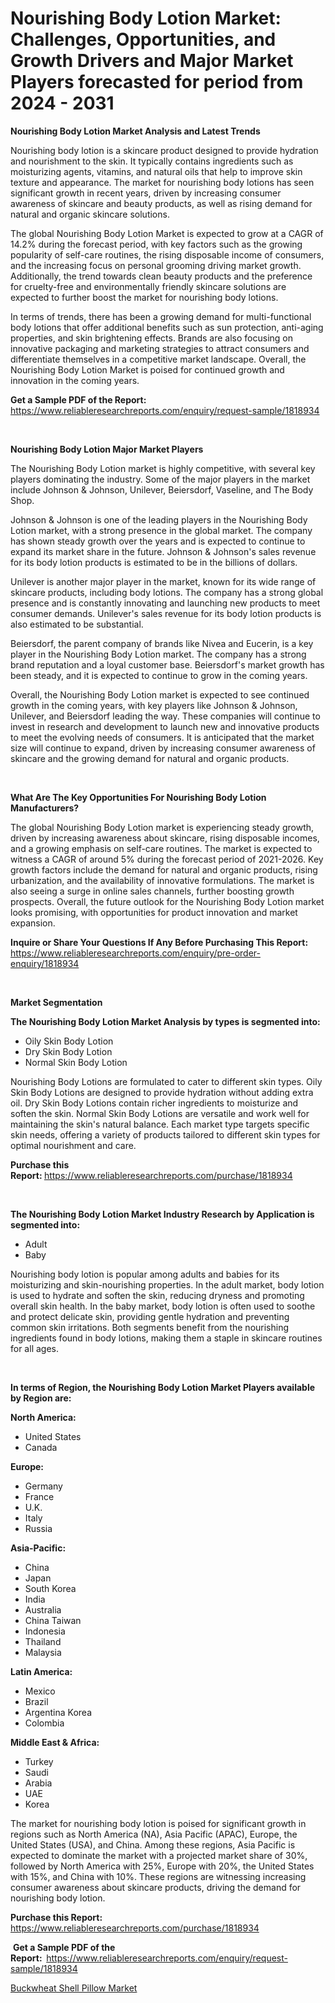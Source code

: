 <p><h1>Nourishing Body Lotion Market: Challenges, Opportunities, and Growth Drivers and Major Market Players forecasted for period from 2024 - 2031</h1></p><p><strong>Nourishing Body Lotion Market Analysis and Latest Trends</strong></p>
<p><p>Nourishing body lotion is a skincare product designed to provide hydration and nourishment to the skin. It typically contains ingredients such as moisturizing agents, vitamins, and natural oils that help to improve skin texture and appearance. The market for nourishing body lotions has seen significant growth in recent years, driven by increasing consumer awareness of skincare and beauty products, as well as rising demand for natural and organic skincare solutions.</p><p>The global Nourishing Body Lotion Market is expected to grow at a CAGR of 14.2% during the forecast period, with key factors such as the growing popularity of self-care routines, the rising disposable income of consumers, and the increasing focus on personal grooming driving market growth. Additionally, the trend towards clean beauty products and the preference for cruelty-free and environmentally friendly skincare solutions are expected to further boost the market for nourishing body lotions.</p><p>In terms of trends, there has been a growing demand for multi-functional body lotions that offer additional benefits such as sun protection, anti-aging properties, and skin brightening effects. Brands are also focusing on innovative packaging and marketing strategies to attract consumers and differentiate themselves in a competitive market landscape. Overall, the Nourishing Body Lotion Market is poised for continued growth and innovation in the coming years.</p></p>
<p><strong>Get a Sample PDF of the Report:&nbsp;</strong> <a href="https://www.reliableresearchreports.com/enquiry/request-sample/1818934">https://www.reliableresearchreports.com/enquiry/request-sample/1818934</a></p>
<p>&nbsp;</p>
<p><strong>Nourishing Body Lotion Major Market Players</strong></p>
<p><p>The Nourishing Body Lotion market is highly competitive, with several key players dominating the industry. Some of the major players in the market include Johnson & Johnson, Unilever, Beiersdorf, Vaseline, and The Body Shop.</p><p>Johnson & Johnson is one of the leading players in the Nourishing Body Lotion market, with a strong presence in the global market. The company has shown steady growth over the years and is expected to continue to expand its market share in the future. Johnson & Johnson's sales revenue for its body lotion products is estimated to be in the billions of dollars.</p><p>Unilever is another major player in the market, known for its wide range of skincare products, including body lotions. The company has a strong global presence and is constantly innovating and launching new products to meet consumer demands. Unilever's sales revenue for its body lotion products is also estimated to be substantial.</p><p>Beiersdorf, the parent company of brands like Nivea and Eucerin, is a key player in the Nourishing Body Lotion market. The company has a strong brand reputation and a loyal customer base. Beiersdorf's market growth has been steady, and it is expected to continue to grow in the coming years.</p><p>Overall, the Nourishing Body Lotion market is expected to see continued growth in the coming years, with key players like Johnson & Johnson, Unilever, and Beiersdorf leading the way. These companies will continue to invest in research and development to launch new and innovative products to meet the evolving needs of consumers. It is anticipated that the market size will continue to expand, driven by increasing consumer awareness of skincare and the growing demand for natural and organic products.</p></p>
<p>&nbsp;</p>
<p><strong>What Are The Key Opportunities For Nourishing Body Lotion Manufacturers?</strong></p>
<p><p>The global Nourishing Body Lotion market is experiencing steady growth, driven by increasing awareness about skincare, rising disposable incomes, and a growing emphasis on self-care routines. The market is expected to witness a CAGR of around 5% during the forecast period of 2021-2026. Key growth factors include the demand for natural and organic products, rising urbanization, and the availability of innovative formulations. The market is also seeing a surge in online sales channels, further boosting growth prospects. Overall, the future outlook for the Nourishing Body Lotion market looks promising, with opportunities for product innovation and market expansion.</p></p>
<p><strong>Inquire or Share Your Questions If Any Before Purchasing This Report:</strong> <a href="https://www.reliableresearchreports.com/enquiry/pre-order-enquiry/1818934">https://www.reliableresearchreports.com/enquiry/pre-order-enquiry/1818934</a></p>
<p>&nbsp;</p>
<p><strong>Market Segmentation</strong></p>
<p><strong>The Nourishing Body Lotion Market Analysis by types is segmented into:</strong></p>
<p><ul><li>Oily Skin Body Lotion</li><li>Dry Skin Body Lotion</li><li>Normal Skin Body Lotion</li></ul></p>
<p><p>Nourishing Body Lotions are formulated to cater to different skin types. Oily Skin Body Lotions are designed to provide hydration without adding extra oil. Dry Skin Body Lotions contain richer ingredients to moisturize and soften the skin. Normal Skin Body Lotions are versatile and work well for maintaining the skin's natural balance. Each market type targets specific skin needs, offering a variety of products tailored to different skin types for optimal nourishment and care.</p></p>
<p><strong>Purchase this Report:&nbsp;</strong><a href="https://www.reliableresearchreports.com/purchase/1818934">https://www.reliableresearchreports.com/purchase/1818934</a></p>
<p>&nbsp;</p>
<p><strong>The Nourishing Body Lotion Market Industry Research by Application is segmented into:</strong></p>
<p><ul><li>Adult</li><li>Baby</li></ul></p>
<p><p>Nourishing body lotion is popular among adults and babies for its moisturizing and skin-nourishing properties. In the adult market, body lotion is used to hydrate and soften the skin, reducing dryness and promoting overall skin health. In the baby market, body lotion is often used to soothe and protect delicate skin, providing gentle hydration and preventing common skin irritations. Both segments benefit from the nourishing ingredients found in body lotions, making them a staple in skincare routines for all ages.</p></p>
<p>&nbsp;</p>
<p><strong>In terms of Region, the Nourishing Body Lotion Market Players available by Region are:</strong></p>
<p>
    <p> <strong> North America: </strong>
        <ul>
            <li>United States</li>
            <li>Canada</li>
        </ul>
        </p> 
    <p> <strong> Europe: </strong>
        <ul>
            <li>Germany</li>
            <li>France</li>
            <li>U.K.</li>
            <li>Italy</li>
            <li>Russia</li>
        </ul>
        </p> 
    <p> <strong> Asia-Pacific: </strong>
        <ul>
            <li>China</li>
            <li>Japan</li>
            <li>South Korea</li>
            <li>India</li>
            <li>Australia</li>
            <li>China Taiwan</li>
            <li>Indonesia</li>
            <li>Thailand</li>
            <li>Malaysia</li>
        </ul>
        </p> 
    <p> <strong> Latin America: </strong>
        <ul>
            <li>Mexico</li>
            <li>Brazil</li>
            <li>Argentina Korea</li>
            <li>Colombia</li>
        </ul>
        </p> 
    <p> <strong> Middle East & Africa: </strong>
        <ul>
            <li>Turkey</li>
            <li>Saudi</li>
            <li>Arabia</li>
            <li>UAE</li>
            <li>Korea</li>
        </ul>
    </p>
    </p>
<p><p>The market for nourishing body lotion is poised for significant growth in regions such as North America (NA), Asia Pacific (APAC), Europe, the United States (USA), and China. Among these regions, Asia Pacific is expected to dominate the market with a projected market share of 30%, followed by North America with 25%, Europe with 20%, the United States with 15%, and China with 10%. These regions are witnessing increasing consumer awareness about skincare products, driving the demand for nourishing body lotion.</p></p>
<p><strong>Purchase this Report: </strong><a href="https://www.reliableresearchreports.com/purchase/1818934">https://www.reliableresearchreports.com/purchase/1818934</a></p>
<p>&nbsp;<strong>Get a Sample PDF of the Report:&nbsp;&nbsp;</strong><a href="https://www.reliableresearchreports.com/enquiry/request-sample/1818934">https://www.reliableresearchreports.com/enquiry/request-sample/1818934</a></p>
<p><strong></strong></p>
<p><p><a href="https://github.com/wusalecollins540tpqoz/Market-Research-Report-List-1/blob/main/buckwheat-shell-pillow-market.md">Buckwheat Shell Pillow Market</a></p></p>